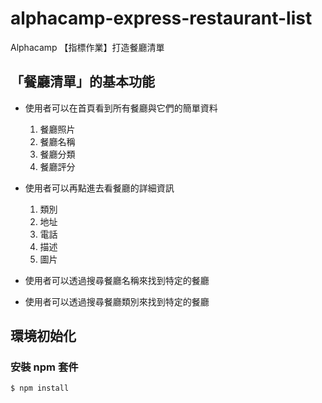 # alphacamp-express-restaurant-list
Alphacamp 【指標作業】打造餐廳清單

## 「餐廳清單」的基本功能

* 使用者可以在首頁看到所有餐廳與它們的簡單資料
    1. 餐廳照片
    2. 餐廳名稱
    3. 餐廳分類
    4. 餐廳評分

* 使用者可以再點進去看餐廳的詳細資訊
    1. 類別
    2. 地址
    3. 電話
    4. 描述
    5. 圖片

* 使用者可以透過搜尋餐廳名稱來找到特定的餐廳
* 使用者可以透過搜尋餐廳類別來找到特定的餐廳

## 環境初始化

### 安裝 npm 套件

```
$ npm install
```
